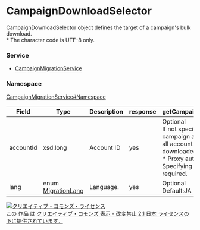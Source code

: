 

# CampaignDownloadSelector

CampaignDownloadSelector object defines the target of a campaign's bulk download.<br>* The character code is UTF-8 only.

### Service

+ [CampaignMigrationService](../../services/CampaignMigrationService.md)

### Namespace

[CampaignMigrationService#Namespace](../../services/CampaignMigrationService.md#namespace)

| Field | Type | Description | response | getCampaignDownloadUrl |
| ----- | ---- | ----------- | -------- | --------- |
| accountId | xsd:long | Account ID | yes | Optional<br>If not specified, the campaign associated with all account IDs will be downloaded.<br>* Proxy authentication: Specifying account ID is required. | |
| lang | enum [MigrationLang](./MigrationLang.md) | Language. | yes | Optional<br>Default:JA | |

<a rel="license" href="http://creativecommons.org/licenses/by-nd/2.1/jp/"><img alt="クリエイティブ・コモンズ・ライセンス" style="border-width:0" src="https://i.creativecommons.org/l/by-nd/2.1/jp/88x31.png" /></a><br />この 作品 は <a rel="license" href="http://creativecommons.org/licenses/by-nd/2.1/jp/">クリエイティブ・コモンズ 表示 - 改変禁止 2.1 日本 ライセンスの下に提供されています。</a>
